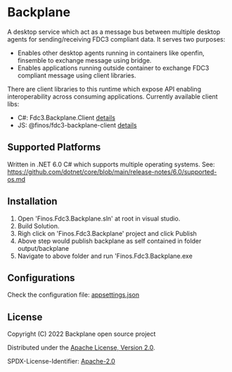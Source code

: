 # Backplane

A desktop service which act as a message bus between multiple desktop agents for sending/receiving FDC3 compliant data.
It serves two purposes:

- Enables other desktop agents running in containers like openfin, finsemble to exchange message using bridge.
- Enables applications running outside container to exchange FDC3 compliant message using client libraries.

There are client libraries to this runtime which expose API enabling interoperability across consuming applications.
Currently available client libs:

- C#: Fdc3.Backplane.Client [details](./backplane-client-net.md)
- JS: @finos/fdc3-backplane-client [details](./backplane-client-js.md)

## Supported Platforms

Written in .NET 6.0 C# which supports multiple operating systems. See: https://github.com/dotnet/core/blob/main/release-notes/6.0/supported-os.md

## Installation

1. Open 'Finos.Fdc3.Backplane.sln' at root in visual studio.
2. Build Solution.
3. Righ click on 'Finos.Fdc3.Backplane' project and click Publish
4. Above step would publish backplane as self contained in folder output/backplane
5. Navigate to above folder and run 'Finos.Fdc3.Backplane.exe

## Configurations

Check the configuration file: [appsettings.json](../src/Finos.Fdc3.Backplane/appsettings.json)

## License

Copyright (C) 2022 Backplane open source project

Distributed under the [Apache License, Version 2.0](http://www.apache.org/licenses/LICENSE-2.0).

SPDX-License-Identifier: [Apache-2.0](https://spdx.org/licenses/Apache-2.0)
